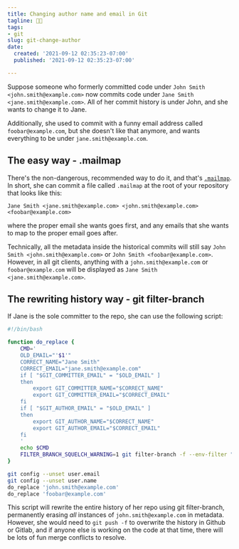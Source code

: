 ```yaml
---
title: Changing author name and email in Git
tagline: 🏳️‍⚧️
tags:
- git
slug: git-change-author
date:
  created: '2021-09-12 02:35:23-07:00'
  published: '2021-09-12 02:35:23-07:00'

---
```


Suppose someone who formerly committed code under
`John Smith <john.smith@example.com>` now commits code under
`Jane Smith <jane.smith@example.com>`. All of her commit history is under John,
and she wants to change it to Jane.

Additionally, she used to commit with a funny email address called
`foobar@example.com`, but she doesn't like that anymore, and wants everything to
be under `jane.smith@example.com`.

## The easy way - .mailmap

There's the non-dangerous, recommended way to do it, and that's
[`.mailmap`](https://git-scm.com/docs/gitmailmap). In short, she can commit a
file called `.mailmap` at the root of your repository that looks like this:

```
Jane Smith <jane.smith@example.com> <john.smith@example.com> <foobar@example.com>
```

where the proper email she wants goes first, and any emails that she wants to
map to the proper email goes after.

Technically, all the metadata inside the historical commits will still say
`John Smith <john.smith@example.com>` or `John Smith <foobar@example.com>`.
However, in all git clients, anything with a `john.smith@example.com` or
`foobar@example.com` will be displayed as `Jane Smith <jane.smith@example.com>`.

## The rewriting history way - git filter-branch

If Jane is the sole committer to the repo, she can use the following script:

```bash
#!/bin/bash

function do_replace {
	CMD='
	OLD_EMAIL="'$1'"
	CORRECT_NAME="Jane Smith"
	CORRECT_EMAIL="jane.smith@example.com"
	if [ "$GIT_COMMITTER_EMAIL" = "$OLD_EMAIL" ]
	then
		export GIT_COMMITTER_NAME="$CORRECT_NAME"
		export GIT_COMMITTER_EMAIL="$CORRECT_EMAIL"
	fi
	if [ "$GIT_AUTHOR_EMAIL" = "$OLD_EMAIL" ]
	then
		export GIT_AUTHOR_NAME="$CORRECT_NAME"
		export GIT_AUTHOR_EMAIL="$CORRECT_EMAIL"
	fi
	'
	echo $CMD
    FILTER_BRANCH_SQUELCH_WARNING=1	git filter-branch -f --env-filter "$CMD" --tag-name-filter cat -- --branches --tags
}

git config --unset user.email
git config --unset user.name
do_replace 'john.smith@example.com'
do_replace 'foobar@example.com'
```

This script will rewrite the entire history of her repo using git filter-branch,
permanently erasing _all_ instances of `john.smith@example.com` in metadata.
However, she would need to `git push -f` to overwrite the history in Github or
Gitlab, and if anyone else is working on the code at that time, there will be
lots of fun merge conflicts to resolve.